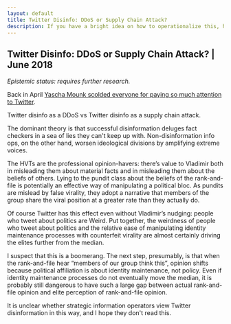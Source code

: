 ```yaml
---
layout: default
title: Twitter Disinfo: DDoS or Supply Chain Attack?
description: If you have a bright idea on how to operationalize this, hit me up.
---
```

## Twitter Disinfo: DDoS or Supply Chain Attack? |  June 2018

_Epistemic status: requires further research._

Back in April [Yascha Mounk scolded everyone for paying so much attention to Twitter](https://www.theatlantic.com/ideas/archive/2019/04/political-leaders-should-stop-caring-about-twitter/588004/).

Twitter disinfo as a DDoS vs Twitter disinfo as a supply chain attack.

The dominant theory is that successful disinformation deluges fact checkers in a sea of lies they can't keep up with.  Non-disinformation info ops, on the other hand, worsen ideological divisions by amplifying extreme voices.

The HVTs are the professional opinion-havers: there’s value to Vladimir both in misleading them about material facts and in misleading them about the beliefs of others.  Lying to the pundit class about the beliefs of the rank-and-file is potentially an effective way of manipulating a political bloc.  As pundits are mislead by false virality, they adopt a narrative that members of the group share the viral position at a greater rate than they actually do.

Of course Twitter has this effect even without Vladimir’s nudging: people who tweet about politics are Weird.  Put together, the weirdness of people who tweet about politics and the relative ease of manipulating identity maintenance processes with counterfeit virality are almost certainly driving the elites further from the median.

I suspect that this is a boomerang.   The next step, presumably, is that when the rank-and-file hear “members of our group think this”, opinion shifts because political affiliation is about identity maintenance, not policy.  Even if identity maintenance processes do not eventually move the median, it is probably still dangerous to have such a large gap between actual rank-and-file opinion and elite perception of rank-and-file opinion.

It is unclear whether strategic information operators view Twitter disinformation in this way, and I hope they don't read this.
